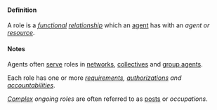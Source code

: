 #### Definition

A role is a *[functional](https://github.com/gcassel/Modular-Organization-Terminology/blob/master/terms/function.md) [relationship](https://github.com/gcassel/Modular-Organization-Terminology/blob/master/terms/relate.md)* which an [agent](https://github.com/gcassel/Modular-Organization-Terminology/blob/master/terms/agent.md) has with an *agent or [resource](https://github.com/gcassel/Modular-Organization-Terminology/blob/master/terms/resource.md)*.

#### Notes

Agents often [serve](https://github.com/gcassel/Modular-Organization-Terminology/blob/master/terms/serve.md) roles in [networks](https://github.com/gcassel/Modular-Organization-Terminology/blob/master/terms/network.md), [collectives](https://github.com/gcassel/Modular-Organization-Terminology/blob/master/terms/collective.md) and [group agents](https://github.com/gcassel/Modular-Organization-Terminology/blob/master/terms/group-agent.md). 

Each role has one or more *[requirements](https://github.com/gcassel/Modular-Organization-Terminology/blob/master/terms/require.md), [authorizations](https://github.com/gcassel/Modular-Organization-Terminology/blob/master/terms/authorize.md) and [accountabilities](https://github.com/gcassel/Modular-Organization-Terminology/blob/master/terms/account.md)*.

*[Complex](https://github.com/gcassel/Modular-Organization-Terminology/blob/master/terms/complex.md) ongoing roles* are often referred to as [posts](https://github.com/gcassel/Modular-Organization-Terminology/blob/master/terms/post.md)  or *occupations*.
